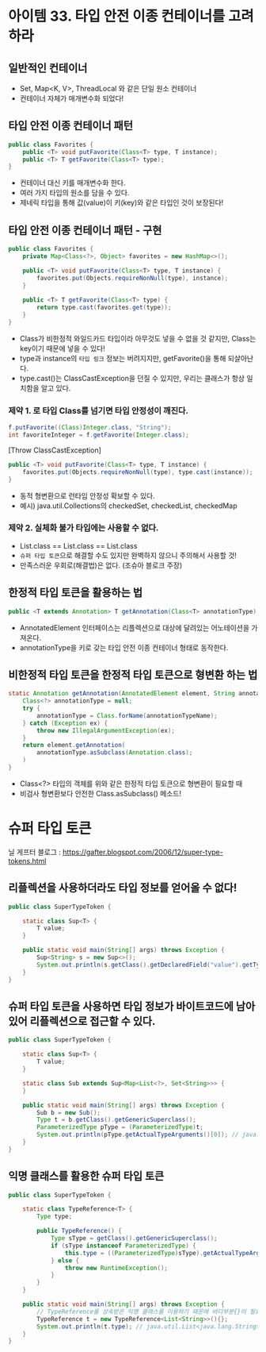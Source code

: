 # 아이템 33. 타입 안전 이종 컨테이너를 고려하라


## 일반적인 컨테이너
- Set<E>, Map<K, V>, ThreadLocal<T> 와 같은 단일 원소 컨테이너
- 컨테이너 자체가 매개변수화 되었다!


## 타입 안전 이종 컨테이너 패턴
```java
public class Favorites {
    public <T> void putFavorite(Class<T> type, T instance);
    public <T> T getFavorite(Class<T> type);
}
```
- 컨테이너 대신 키를 매개변수화 한다.
- 여러 가지 타입의 원소를 담을 수 있다.
- 제네릭 타입을 통해 값(value)이 키(key)와 같은 타입인 것이 보장된다!


## 타입 안전 이종 컨테이너 패턴 - 구현
```java
public class Favorites {
    private Map<Class<?>, Object> favorites = new HashMap<>();

    public <T> void putFavorite(Class<T> type, T instance) {
        favorites.put(Objects.requireNonNull(type), instance);
    }
	
    public <T> T getFavorite(Class<T> type) {
        return type.cast(favorites.get(type));
    }
}
```
- Class<?>가 비한정적 와일드카드 타입이라 아무것도 넣을 수 없을 것 같지만, Class<?>는 key이기 때문에 넣을 수 있다!
- type과 instance의 `타입 링크` 정보는 버려지지만, getFavorite()을 통해 되살아난다.
- type.cast()는 ClassCastException을 던질 수 있지만, 우리는 클래스가 항상 일치함을 알고 있다.


### 제약 1. 로 타입 Class를 넘기면 타입 안정성이 깨진다.
```java
f.putFavorite((Class)Integer.class, "String");
int favoriteInteger = f.getFavorite(Integer.class);
```
[Throw ClassCastException]
```java
public <T> void putFavorite(Class<T> type, T instance) {
    favorites.put(Objects.requireNonNull(type), type.cast(instance));
}

```
- 동적 형변환으로 런타임 안정성 확보할 수 있다.
- 예시) java.util.Collections의 checkedSet, checkedList, checkedMap


### 제약 2. 실체화 불가 타입에는 사용할 수 없다.
- List<Integer>.class == List<String>.class == List.class
- `슈퍼 타입 토큰`으로 해결할 수도 있지만 완벽하지 않으니 주의해서 사용할 것!
- 만족스러운 우회로(해결법)은 없다. (조슈아 블로크 주장)


## 한정적 타입 토큰을 활용하는 법
```java
public <T extends Annotation> T getAnnotation(Class<T> annotationType);
```
- AnnotatedElement 인터페이스는 리플렉션으로 대상에 달려있는 어노테이션을 가져온다.
- annotationType을 키로 갖는 타입 안전 이종 컨테이너 형태로 동작한다.


## 비한정적 타입 토큰을 한정적 타입 토큰으로 형변환 하는 법
```java
static Annotation getAnnotation(AnnotatedElement element, String annotationTypeName) {
    Class<?> annotationType = null;
	try {
        annotationType = Class.forName(annotationTypeName);
    } catch (Exception ex) {
        throw new IllegalArgumentException(ex);
    }
	return element.getAnnotation(
        annotationType.asSubclass(Annotation.class);
    )
}
```
- Class<?> 타입의 객체를 위와 같은 한정적 타입 토큰으로 형변환이 필요할 때
- 비검사 형변환보다 안전한 Class.asSubclass() 메소드!


# 슈퍼 타입 토큰
닐 게프터 블로그 : https://gafter.blogspot.com/2006/12/super-type-tokens.html


## 리플렉션을 사용하더라도 타입 정보를 얻어올 수 없다!
```java
public class SuperTypeToken {

    static class Sup<T> {
        T value;
    }

    public static void main(String[] args) throws Exception {
        Sup<String> s = new Sup<>();
        System.out.println(s.getClass().getDeclaredField("value").getType()); // class java.lang.Object
    }
}
```


## 슈퍼 타입 토큰을 사용하면 타입 정보가 바이트코드에 남아있어 리플렉션으로 접근할 수 있다.
```java
public class SuperTypeToken {

    static class Sup<T> {
        T value;
    }

    static class Sub extends Sup<Map<List<?>, Set<String>>> {
    }

    public static void main(String[] args) throws Exception {
        Sub b = new Sub();
        Type t = b.getClass().getGenericSuperclass();
        ParameterizedType pType = (ParameterizedType)t;
        System.out.println(pType.getActualTypeArguments()[0]); // java.util.Map<java.util.List<?>, java.util.Set<java.lang.String>>
    }
}
```


## 익명 클래스를 활용한 슈퍼 타입 토큰
```java
public class SuperTypeToken {

    static class TypeReference<T> {
        Type type;

        public TypeReference() {
            Type sType = getClass().getGenericSuperclass();
            if (sType instanceof ParameterizedType) {
                this.type = ((ParameterizedType)sType).getActualTypeArguments()[0];
            } else {
                throw new RuntimeException();
            }
        }
    }

    public static void main(String[] args) throws Exception {
        // TypeReference를 상속받은 익명 클래스를 이용하기 때문에 바디부분{}이 필요하다.
        TypeReference t = new TypeReference<List<String>>(){};
        System.out.println(t.type); // java.util.List<java.lang.String>
    }
}
```

